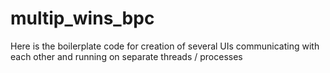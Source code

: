 # multip_wins_bpc
Here is the boilerplate code for creation of several UIs communicating with each other and running on separate threads / processes
